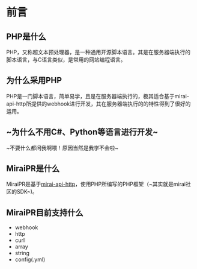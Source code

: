 # 前言
## PHP是什么
PHP，又称超文本预处理器，是一种通用开源脚本语言。其是在服务器端执行的脚本语言，与C语言类似，是常用的网站编程语言。  
## 为什么采用PHP
PHP是一门脚本语言，简单易学，且是在服务器端执行的，极其适合基于mirai-api-http所提供的webhook进行开发，其在服务器端执行的的特性得到了很好的运用。
## ~为什么不用C#、Python等语言进行开发~
~不要什么都问我啊喂！原因当然是我学不会啦~
## MiraiPR是什么
MiraiPR是基于[mirai-api-http](https://github.com/project-mirai/mirai-api-http)，使用PHP所编写的PHP框架（~其实就是mirai社区的SDK~)。
## MiraiPR目前支持什么
- webhook
- http
- curl
- array
- string
- config(.yml)

